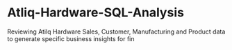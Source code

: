 # Atliq-Hardware-SQL-Analysis
Reviewing Atilq Hardware Sales, Customer, Manufacturing and Product data to generate specific business insights for fin
